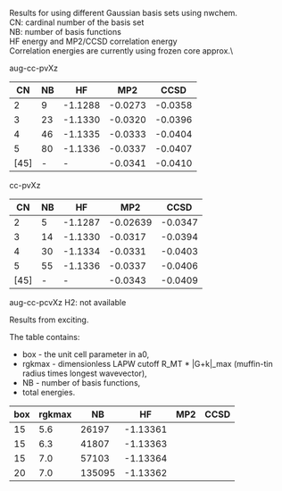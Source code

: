 Results for using different Gaussian basis sets using nwchem.\
CN: cardinal number of the basis set\
NB: number of basis functions\
HF energy and MP2/CCSD correlation energy\
Correlation energies are currently using frozen core approx.\


aug-cc-pvXz

| CN | NB| HF | MP2 | CCSD |
|--- | ---|---| ---| ---|
| 2  | 9  |-1.1288 |-0.0273 | -0.0358|
| 3  | 23 | -1.1330|-0.0320 | -0.0396|
|4   | 46 | -1.1335 |-0.0333|-0.0404|
| 5  | 80 | -1.1336 |-0.0337 | -0.0407|
|[45] | -  | -      | -0.0341 | -0.0410 |


cc-pvXz

| CN | NB |HF | MP2 | CCSD |
|--- | ---|---| ---| ---|
| 2  | 5 |-1.1287 |-0.02639 |-0.0347 |
| 3  | 14| -1.1330 | -0.0317 | -0.0394|
| 4  | 30| -1.1334 |-0.0331 |-0.0403|
| 5  | 55| -1.1336 |-0.0337 | -0.0406|
|[45] | - | - | -0.0343 | -0.0409 |

aug-cc-pcvXz
H2: not available

Results from exciting.

The table contains: 
* box - the unit cell parameter in a0,
* rgkmax - dimensionless LAPW cutoff R\_MT * |G+k|\_max (muffin-tin radius times longest wavevector),
* NB - number of basis functions,
* total energies.

| box | rgkmax | NB | HF | MP2 | CCSD |
|--- | ---| ---|---| ---| ---|
| 15  | 5.6 | 26197  | -1.13361 | | |
| 15  | 6.3 | 41807  | -1.13363 | | |
| 15  | 7.0 | 57103  | -1.13364 | | |
| 20  | 7.0 | 135095 | -1.13362 | | |
